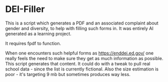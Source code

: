 # DEI-Filler
This is a script which generates a PDF and an associated complaint about gender and diversity, to help with filling such forms in. It was entirely AI generated as a learning project.

It requires fpdf to function.

When one encounters such helpful forms as https://enddei.ed.gov/ one really feels the need to make sure they get as much information as possible. This script generates that content. It could do with a tweak to pull real school data - since the list is currently fictional. Also the size estimation is poor - it's targeting 9 mb but sometimes produces way less.
